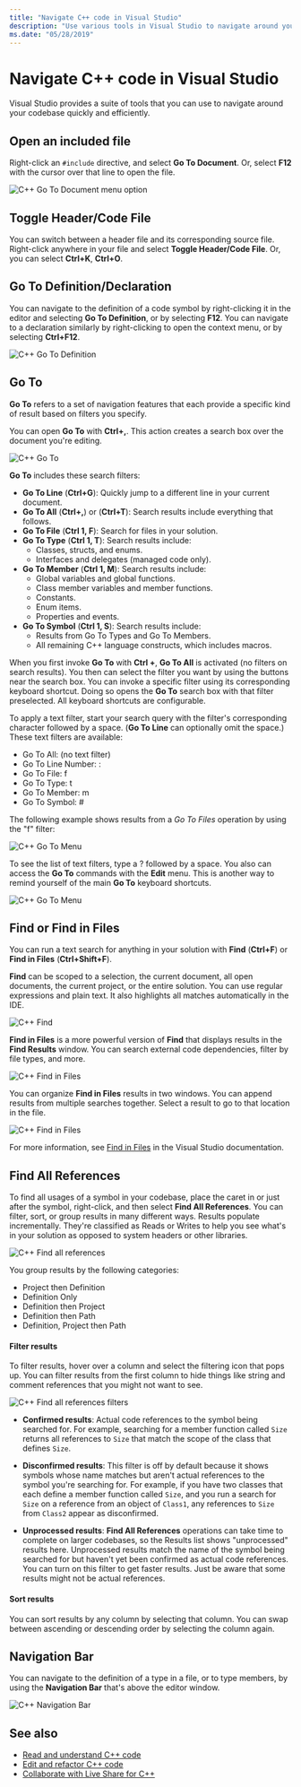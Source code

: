 ```yaml
---
title: "Navigate C++ code in Visual Studio"
description: "Use various tools in Visual Studio to navigate around your C++ codebase."
ms.date: "05/28/2019"
---
```

# Navigate C++ code in Visual Studio

Visual Studio provides a suite of tools that you can use to navigate around your codebase quickly and efficiently.

## Open an included file

Right-click an `#include` directive, and select **Go To Document**. Or, select **F12** with the cursor over that line to open the file.

![C&#43;&#43; Go To Document menu option](../ide/media/go-to-document.png "Go To Document")

## Toggle Header/Code File

You can switch between a header file and its corresponding source file. Right-click anywhere in your file and select **Toggle Header/Code File**. Or, you can select **Ctrl+K**, **Ctrl+O**.

## Go To Definition/Declaration

You can navigate to the definition of a code symbol by right-clicking it in the editor and selecting **Go To Definition**, or by selecting **F12**. You can navigate to a declaration similarly by right-clicking to open the context menu, or by selecting **Ctrl+F12**.

![C&#43;&#43; Go To Definition](../ide/media/go-to-def.png "Go To Definition")

## Go To

**Go To** refers to a set of navigation features that each provide a specific kind of result based on filters you specify. 

You can open **Go To** with **Ctrl+,**. This action creates a search box over the document you're editing.

![C&#43;&#43; Go To](../ide/media/go-to-cpp.png "Go To")

**Go To** includes these search filters:

- **Go To Line** (**Ctrl+G**): Quickly jump to a different line in your current document.
- **Go To All** (**Ctrl+,**) or (**Ctrl+T**): Search results include everything that follows.
- **Go To File** (**Ctrl 1, F**): Search for files in your solution.
- **Go To Type** (**Ctrl 1, T**): Search results include:
  - Classes, structs, and enums.
  - Interfaces and delegates (managed code only).
- **Go To Member** (**Ctrl 1, M**): Search results include:
  - Global variables and global functions.
  - Class member variables and member functions.
  - Constants.
  - Enum items.
  - Properties and events.
- **Go To Symbol** (**Ctrl 1, S**): Search results include:
  - Results from Go To Types and Go To Members.
  - All remaining C++ language constructs, which includes macros.

When you first invoke **Go To** with **Ctrl +**, **Go To All** is activated (no filters on search results). You then can select the filter you want by using the buttons near the search box. You can invoke a specific filter using its corresponding keyboard shortcut. Doing so opens the **Go To** search box with that filter preselected. All keyboard shortcuts are configurable.

To apply a text filter, start your search query with the filter's corresponding character followed by a space. (**Go To Line** can optionally omit the space.) These text filters are available:

- Go To All: (no text filter)
- Go To Line Number: :
- Go To File: f
- Go To Type: t
- Go To Member: m
- Go To Symbol: #

The following example shows results from a *Go To Files* operation by using the "f" filter:

![C&#43;&#43; Go To Menu](../ide/media/vs2017-go-to-results.png "Go To Menu")

To see the list of text filters, type a ? followed by a space. You also can access the **Go To** commands with the **Edit** menu. This is another way to remind yourself of the main **Go To** keyboard shortcuts.

![C&#43;&#43; Go To Menu](../ide/media/go-to-menu-cpp.png "Go To Menu")

## Find or Find in Files

You can run a text search for anything in your solution with **Find** (**Ctrl+F**) or **Find in Files** (**Ctrl+Shift+F**).

**Find** can be scoped to a selection, the current document, all open documents, the current project, or the entire solution. You can use regular expressions and plain text. It also highlights all matches automatically in the IDE.

![C&#43;&#43; Find](../ide/media/find-cpp.png "Find")

**Find in Files** is a more powerful version of **Find** that displays results in the **Find Results** window. You can search external code dependencies, filter by file types, and more. 

![C&#43;&#43; Find in Files](../ide/media/find-in-files-cpp.png "Find in Files")

You can organize **Find in Files** results in two windows. You can append results from multiple searches together. Select a result to go to that location in the file.

![C&#43;&#43; Find in Files](../ide/media/vs2017-find-in-files-results.png "Find in Files")

For more information, see [Find in Files](/visualstudio/ide/find-in-files) in the Visual Studio documentation.

## Find All References

To find all usages of a symbol in your codebase, place the caret in or just after the symbol, right-click, and then select **Find All References**. You can filter, sort, or group results in many different ways. Results populate incrementally. They're classified as Reads or Writes to help you see what's in your solution as opposed to system headers or other libraries.

![C&#43;&#43; Find all references](../ide/media/find-all-references-results-cpp.png "Find all references")

You group results by the following categories:

- Project then Definition
- Definition Only
- Definition then Project
- Definition then Path
- Definition, Project then Path

#### Filter results

To filter results, hover over a column and select the filtering icon that pops up. You can filter results from the first column to hide things like string and comment references that you might not want to see.

![C&#43;&#43; Find all references filters](../ide/media/find-all-references-filters-cpp.png "Find all references filters")

- **Confirmed results**: Actual code references to the symbol being searched for. For example, searching for a member function called `Size` returns all references to `Size` that match the scope of the class that defines `Size`.

- **Disconfirmed results**: This filter is off by default because it shows symbols whose name matches but aren't actual references to the symbol you're searching for. For example, if you have two classes that each define a member function called `Size`, and you run a search for `Size` on a reference from an object of `Class1`, any references to `Size` from `Class2` appear as disconfirmed.

- **Unprocessed results**: **Find All References** operations can take time to complete on larger codebases, so the Results list shows "unprocessed" results here. Unprocessed results match the name of the symbol being searched for but haven't yet been confirmed as actual code references. You can turn on this filter to get faster results. Just be aware that some results might not be actual references.

#### Sort results

You can sort results by any column by selecting that column. You can swap between ascending or descending order by selecting the column again.

## Navigation Bar

You can navigate to the definition of a type in a file, or to type members, by using the **Navigation Bar** that's above the editor window.

![C&#43;&#43; Navigation Bar](../ide/media/navbar-cpp.png "Navigation Bar")

## See also

- [Read and understand C++ code](read-and-understand-code-cpp.md)</br>
- [Edit and refactor C++ code](read-and-understand-code-cpp.md)</br>
- [Collaborate with Live Share for C++](live-share-cpp.md)
